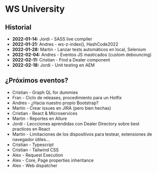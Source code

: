 # WS University

## Historial

+ **2022-01-14:** Jordi - SASS live compiler
+ **2022-01-21:** Andres - ws-z-index(), HashCode2022
+ **2022-01-28:** Martin - Lanzar tests automáticos en local, Selenium
+ **2022-02-04:** Andres - Eventos JS masticados (custom debouncing)
+ **2022-02-11:** Cristian - Find a Dealer component
+ **2022-02-18:** Jordi - Unit testing en AEM

## ¿Próximos eventos?
+ Cristian - Graph QL for dummies
+ Fran - Ciclo de releases, procedimiento para un Hotfix
+ Andres - ¿Hacia nuestro propio Bootstrap?
+ Martin - Crear issues en JIRA (pero bien hechas)
+ Cristian - React & Microservices
+ Martin - Reportes en Allure
+ Jordi - Leccciones aprendidas con Dealer Directory sobre best practices en React
+ Martin - Limitaciones de los dispositivos para testear, extensiones de navegador útiles...
+ Cristian - Typescript
+ Cristian - Tailwind CSS
+ Alex - Request Execution
+ Alex - Core, Page properties inheritance
+ Alex - Web dispatcher